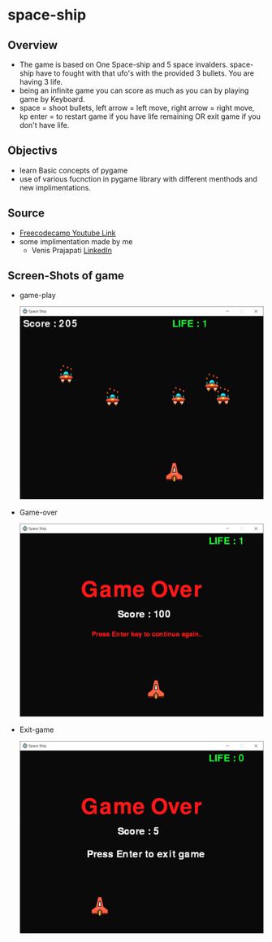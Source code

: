 # space-ship

## Overview
* The game is based on One Space-ship and 5 space invalders. space-ship have to fought with that ufo's with the provided 3 bullets. You are having 3 life.
* being an infinite game you can score as much as you can by playing game by Keyboard.
* space = shoot bullets,
left arrow = left move, 
right arrow = right move, 
kp enter = to restart game if you have life remaining OR exit game if you don't have life.

## Objectivs
* learn Basic concepts of pygame
* use of various fucnction in pygame library with different menthods and new implimentations.

## Source
* <a href="https://www.youtube.com/watch?v=FfWpgLFMI7w">Freecodecamp Youtube Link</a>
* some implimentation made by me
    - Venis Prajapati
    <a href="https://www.linkedin.com/in/venis-prajapati-a12b1019b">LinkedIn</a>

## Screen-Shots of game
* game-play

    ![](game-1.png)

* Game-over

    ![](game-over-1.png)

* Exit-game

    ![](game-over-2.png)